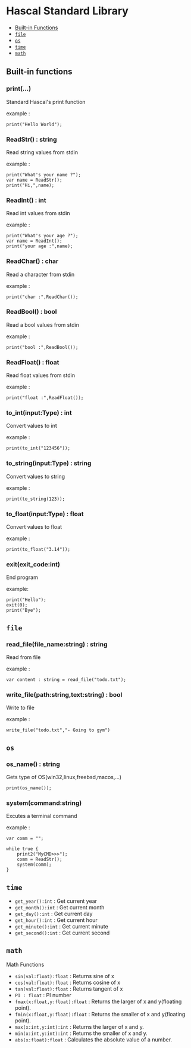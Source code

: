 # Hascal Standard Library

- [Built-in Functions](#built-in-functions)
- [`file`](#file)
- [`os`](#os)
- [`time`](#time)
- [`math`](#math)

## Built-in functions 

### print(...)
Standard Hascal's print function

example :
```
print("Hello World");
```

### ReadStr() : string
Read string values from stdin

example :
```
print("What's your name ?");
var name = ReadStr();
print("Hi,",name);
```

### ReadInt() : int
Read int values from stdin

example :
```
print("What's your age ?");
var name = ReadInt();
print("your age :",name);
```

### ReadChar() : char
Read a character from stdin

example :
```
print("char :",ReadChar());
```

### ReadBool() : bool
Read a bool values from stdin

example :
```
print("bool :",ReadBool());
```

### ReadFloat() : float
Read float values from stdin

example :
```
print("float :",ReadFloat());
```

### to_int(input:Type) : int
Convert values to int

example :
```
print(to_int("123456"));
```

### to_string(input:Type) : string
Convert values to string

example :
```
print(to_string(123));
```

### to_float(input:Type) : float
Convert values to float

example :
```
print(to_float("3.14"));
```

### exit(exit_code:int)
End program

example:
```
print("Hello");
exit(0);
print("Bye");
```

## `file`

### read_file(file_name:string) : string
Read from file

example :
```
var content : string = read_file("todo.txt");
```

### write_file(path:string,text:string) : bool
Write to file

example :
```
write_file("todo.txt","- Going to gym")
```

<!-- ### listdir(path:string) : [string]
Lists dirs,files on a path

example :
```
print(listdir("C:\\"));
``` -->

## `os`

### os_name() : string
Gets type of OS(win32,linux,freebsd,macos,...)

```
print(os_name());
```

### system(command:string)
Excutes a terminal command

example :
```
var comm = "";

while true {
    print2("MyCMD>>>");
    comm = ReadStr();
    system(comm);
}
```

## `time`

- `get_year():int` : Get current year
- `get_month():int` : Get current month
- `get_day():int` : Get current day
- `get_hour():int` : Get current hour
- `get_minute():int` : Get current minute
- `get_second():int` : Get current second


## `math`
Math Functions
- `sin(val:float):float` : Returns sine of x
- `cos(val:float):float` : Returns cosine of x
- `tan(val:float):float` : Returns tangent of x
- `PI : float` : PI number
- `fmax(x:float,y:float):float` : Returns the larger of x and y(floating point). 
- `fmin(x:float,y:float):float` : Returns the smaller of x and y(floating point). 
- `max(x:int,y:int):int` : Returns the larger of x and y. 
- `min(x:int,y:int):int` : Returns the smaller of x and y. 
- `abs(x:float):float` : Calculates the absolute value of a number. 